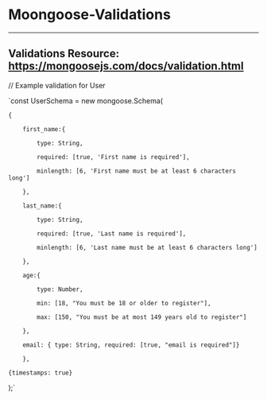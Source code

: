# Moongoose-Validations
------------------------------------------
Validations Resource: https://mongoosejs.com/docs/validation.html
------------------------------------------

// Example validation for User 


  `const UserSchema = new mongoose.Schema(
  
    {
    
        first_name:{
        
            type: String,
            
            required: [true, 'First name is required'],
            
            minlength: [6, 'First name must be at least 6 characters long']
            
        },
        
        last_name:{
        
            type: String,
            
            required: [true, 'Last name is required'],
            
            minlength: [6, 'Last name must be at least 6 characters long']
            
        },
        
        age:{
        
            type: Number,
            
            min: [18, "You must be 18 or older to register"],
            
            max: [150, "You must be at most 149 years old to register"]
            
        },
        
        email: { type: String, required: [true, "email is required"]}
        
        },
    
    {timestamps: true}
    
  );`
